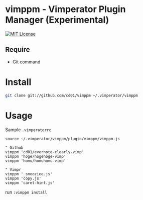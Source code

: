 # vimppm - Vimperator Plugin Manager (Experimental)

[![MIT License](http://img.shields.io/badge/license-MIT-blue.svg?style=flat)](LICENSE)

## Require

* Git command

# Install

``` sh
git clone git://github.com/cd01/vimppm ~/.vimperator/vimppm
```

# Usage

Sample `.vimperatorrc`

``` vim
source ~/.vimperator/vimppm/plugin/vimppm/vimppm.js

" Github
vimppm 'cd01/evernote-clearly-vimp'
vimppm 'hoge/hogehoge-vimp'
vimppm 'homu/homuhomu-vimp'

" Vimpr
vimppm '_smooziee.js'
vimppm 'copy.js'
vimppm 'caret-hint.js'
```

run `:vimppm install`
